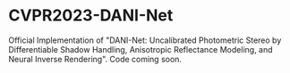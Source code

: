# CVPR2023-DANI-Net

Official Implementation of "DANI-Net: Uncalibrated Photometric Stereo by Differentiable Shadow Handling, Anisotropic Reflectance Modeling, and Neural Inverse Rendering". Code coming soon.
